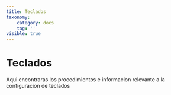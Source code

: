```yaml
---
title: Teclados
taxonomy:
    category: docs
    tag: ''
visible: true
---
```


#  Teclados 

Aqui encontraras los procedimientos  e informacion relevante a la configuracion de teclados
